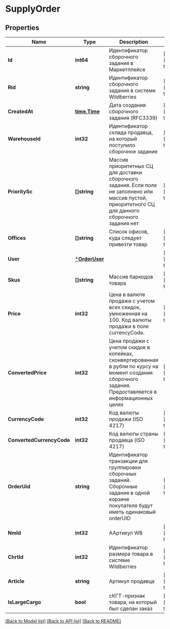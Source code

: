 # SupplyOrder

## Properties
Name | Type | Description | Notes
------------ | ------------- | ------------- | -------------
**Id** | **int64** | Идентификатор сборочного задания в Маркетплейсе | [optional] [default to null]
**Rid** | **string** | Идентификатор сборочного задания в системе Wildberries | [optional] [default to null]
**CreatedAt** | [**time.Time**](time.Time.md) | Дата создания сборочного задания (RFC3339) | [optional] [default to null]
**WarehouseId** | **int32** | Идентификатор склада продавца, на который поступило сборочное задание | [optional] [default to null]
**PrioritySc** | **[]string** | Массив приоритетных СЦ для доставки сборочного задания. Если поле не заполнено или массив пустой, приоритетного СЦ для данного сборочного задания нет | [optional] [default to null]
**Offices** | **[]string** | Список офисов, куда следует привезти товар | [optional] [default to null]
**User** | [***OrderUser**](Order_user.md) |  | [optional] [default to null]
**Skus** | **[]string** | Массив баркодов товара | [optional] [default to null]
**Price** | **int32** | Цена в валюте продажи с учетом всех скидок, умноженная на 100. Код валюты продажи в поле currencyCode. | [optional] [default to null]
**ConvertedPrice** | **int32** | Цена продажи с учетом скидок в копейках, сконвертированная в рубли по курсу на момент создания сборочного задания. Предоставляется в информационных целях | [optional] [default to null]
**CurrencyCode** | **int32** | Код валюты продажи (ISO 4217) | [optional] [default to null]
**ConvertedCurrencyCode** | **int32** | Код валюты страны продавца (ISO 4217) | [optional] [default to null]
**OrderUid** | **string** | Идентификатор транзакции для группировки сборочных заданий. Сборочные задания в одной корзине покупателя будут иметь одинаковый orderUID | [optional] [default to null]
**NmId** | **int32** | ААртикул WB | [optional] [default to null]
**ChrtId** | **int32** | Идентификатор размера товара в системе Wildberries | [optional] [default to null]
**Article** | **string** | Артикул продавца | [optional] [default to null]
**IsLargeCargo** | **bool** | сКГТ-признак товара, на который был сделан заказ | [optional] [default to null]

[[Back to Model list]](../README.md#documentation-for-models) [[Back to API list]](../README.md#documentation-for-api-endpoints) [[Back to README]](../README.md)

